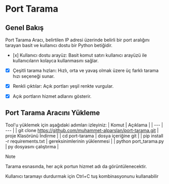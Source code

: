 **Port Tarama**
=============
Genel Bakış
-------------
Port Tarama Aracı, belirtilen IP adresi üzerinde belirli bir port aralığını tarayan basit ve kullanıcı dostu bir Python betiğidir.
- [x] 
Kullanıcı dostu arayüz: Basit komut satırı kullanıcı arayüzü ile kullanıcıların kolayca kullanmasını sağlar.

- [x] Çeşitli tarama hızları: Hızlı, orta ve yavaş olmak üzere üç farklı tarama hızı seçeneği sunar.

- [x] Renkli çıktılar: Açık portları yeşil renkte vurgular.

- [x] Açık portların hizmet adlarını gösterir.

**Port Tarama Aracını Yükleme**
-------------
Tool'u yüklemek için aşağıdaki adımları izleyiniz:
| Komut | Açıklama |
| --- | --- |
| git clone https://github.com/muhammet-alparslan/port-tarama.git | proje Klasörünü İndirme |
| cd port-tarama  | dosya içeriğine git |
| pip install -r requirements.txt | gereksinimlerinin yüklenmesi |
| python port_tarama.py | py dosyasını çalıştırma |


> [!NOTE]
> Tarama esnasında, her açık portun hizmet adı da görüntülenecektir.
> 
> Kullanıcı taramayı durdurmak için Ctrl+C tuş kombinasyonunu kullanabilir

